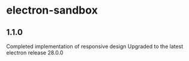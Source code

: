 # electron-sandbox
## 1.1.0
Completed implementation of responsive design
Upgraded to the latest electron release 28.0.0
